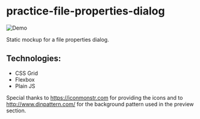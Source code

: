 # practice-file-properties-dialog

![Demo](https://oscbco.github.io/practice-file-properties-dialog/demo.gif)

Static mockup for a file properties dialog.

Technologies:
-------------
- CSS Grid
- Flexbox
- Plain JS

Special thanks to https://iconmonstr.com for providing the icons and to http://www.dinpattern.com/ for the background pattern used in the preview section.

